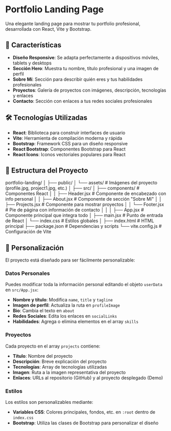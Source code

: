 # Portfolio Landing Page

Una elegante landing page para mostrar tu portfolio profesional, desarrollada con React, Vite y Bootstrap.


## 🚀 Características

- **Diseño Responsive**: Se adapta perfectamente a dispositivos móviles, tablets y desktops
- **Sección Hero**: Muestra tu nombre, título profesional y una imagen de perfil
- **Sobre Mí**: Sección para describir quién eres y tus habilidades profesionales
- **Proyectos**: Galería de proyectos con imágenes, descripción, tecnologías y enlaces
- **Contacto**: Sección con enlaces a tus redes sociales profesionales

## 🛠️ Tecnologías Utilizadas

- **React**: Biblioteca para construir interfaces de usuario
- **Vite**: Herramienta de compilación moderna y rápida
- **Bootstrap**: Framework CSS para un diseño responsive
- **React Bootstrap**: Componentes Bootstrap para React
- **React Icons**: Iconos vectoriales populares para React

## 📁 Estructura del Proyecto

portfolio-landing/ │ ├── public/ │ └── assets/ # Imágenes del proyecto (profile.jpg, project1.jpg, etc.) │ ├── src/ │ ├── components/ # Componentes React │ │ ├── Header.jsx # Componente de encabezado con info personal │ │ ├── About.jsx # Componente de sección "Sobre Mí" │ │ ├── Projects.jsx # Componente para mostrar proyectos │ │ └── Footer.jsx # Pie de página con información de contacto │ │ │ ├── App.jsx # Componente principal que integra todo │ ├── main.jsx # Punto de entrada de React │ └── index.css # Estilos globales │ ├── index.html # HTML principal ├── package.json # Dependencias y scripts └── vite.config.js # Configuración de Vite


## 💼 Personalización

El proyecto está diseñado para ser fácilmente personalizable:

### Datos Personales

Puedes modificar toda la información personal editando el objeto `userData` en `src/App.jsx`:

- **Nombre y título**: Modifica `name`, `title` y `tagline`
- **Imagen de perfil**: Actualiza la ruta en `profileImage`
- **Bio**: Cambia el texto en `about`
- **Redes Sociales**: Edita los enlaces en `socialLinks`
- **Habilidades**: Agrega o elimina elementos en el array `skills`

### Proyectos

Cada proyecto en el array `projects` contiene:

- **Título**: Nombre del proyecto
- **Descripción**: Breve explicación del proyecto
- **Tecnologías**: Array de tecnologías utilizadas
- **Imagen**: Ruta a la imagen representativa del proyecto
- **Enlaces**: URLs al repositorio (GitHub) y al proyecto desplegado (Demo)

### Estilos

Los estilos son personalizables mediante:

- **Variables CSS**: Colores principales, fondos, etc. en `:root` dentro de `index.css`
- **Bootstrap**: Utiliza las clases de Bootstrap para personalizar el diseño

